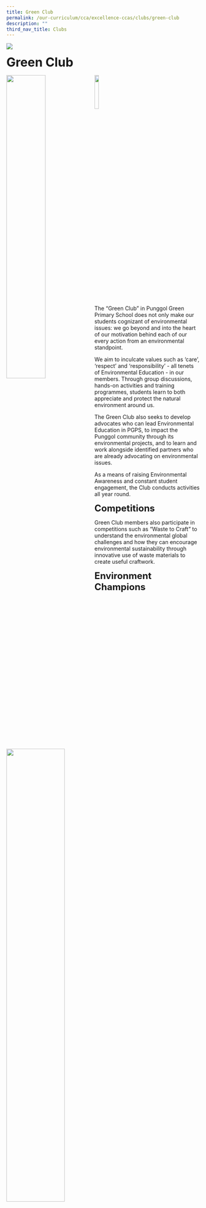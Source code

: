 ```yaml
---
title: Green Club
permalink: /our-curriculum/cca/excellence-ccas/clubs/green-club
description: ""
third_nav_title: Clubs
---
```

![](/images/sub-banner.jpg)

**<font size=6>Green Club</font>**

<img src="/images/Our%20CCA/Green%20Club%201.png"  
     style="width:45%"
		 align = "left">

<img src="/images/Our%20CCA/Green%20Club%202.png"  
     style="width:15%">

The “Green Club” in Punggol Green Primary School does not only make our students cognizant of environmental issues: we go beyond and into the heart of our motivation behind each of our every action from an environmental standpoint.

  

We aim to inculcate values such as ‘care’, ‘respect’ and ‘responsibility’ - all tenets of Environmental Education - in our members. Through group discussions, hands-on activities and training programmes, students learn to both appreciate and protect the natural environment around us.

  

The Green Club also seeks to develop advocates who can lead Environmental Education in PGPS, to impact the Punggol community through its environmental projects, and to learn and work alongside identified partners who are already advocating on environmental issues.

As a means of raising Environmental Awareness and constant student engagement, the Club conducts activities all year round.

**<font size=5>Competitions</font>**

Green Club members also participate in competitions such as “Waste to Craft” to understand the environmental global challenges and how they can encourage environmental sustainability through innovative use of waste materials to create useful craftwork.

**<font size=5>Environment Champions</font>**

<img src="/images/Our%20CCA/Green%20Club%208.jpg"  
     style="width:55%">

Our 3 environmental champions!

<br>

------

**<font size=5>Making Compost</font>**

We involved our school canteen vendors in our effort to reduce food waste too. Green Club members collected uncooked food scraps such as vegetables parts and egg shells from the vendors and these were composted together with garden soil. The compost will be used to fertilise the edible garden and vegetable planters in the school. Through this activity, the members learn about waste minimisation and how to maximise resources.

  
<table style="border-collapse:collapse;border-spacing:0" class="tg"><thead><tr><th style="background-color:#DDD;border-color:black;border-style:solid;border-width:1px;color:#666;font-family:Arial, sans-serif;font-size:14px;font-weight:bold;overflow:hidden;padding:10px 5px;text-align:center;vertical-align:middle;word-break:normal"><span style="color:#666;background-color:#DDD">DAY</span></th><th style="background-color:#DDD;border-color:black;border-style:solid;border-width:1px;color:#666;font-family:Arial, sans-serif;font-size:14px;font-weight:bold;overflow:hidden;padding:10px 5px;text-align:center;vertical-align:middle;word-break:normal"><span style="color:#666;background-color:#DDD">TIME OF PRACTICE</span></th><th style="background-color:#DDD;border-color:black;border-style:solid;border-width:1px;color:#666;font-family:Arial, sans-serif;font-size:14px;font-weight:bold;overflow:hidden;padding:10px 5px;text-align:center;vertical-align:middle;word-break:normal"><span style="color:#666;background-color:#DDD">VENUE</span></th><th style="background-color:#DDD;border-color:black;border-style:solid;border-width:1px;color:#666;font-family:Arial, sans-serif;font-size:14px;font-weight:bold;overflow:hidden;padding:10px 5px;text-align:center;vertical-align:middle;word-break:normal"><span style="color:#666;background-color:#DDD">TEACHER-IN-CHARGE</span><br><span style="color:#666;background-color:#DDD">(*OIC)</span></th></tr></thead><tbody><tr><td style="background-color:#FFF;border-color:black;border-style:solid;border-width:1px;font-family:Arial, sans-serif;font-size:14px;overflow:hidden;padding:10px 5px;text-align:center;vertical-align:middle;word-break:normal">Monday</td><td style="background-color:#FFF;border-color:black;border-style:solid;border-width:1px;font-family:Arial, sans-serif;font-size:14px;overflow:hidden;padding:10px 5px;text-align:center;vertical-align:middle;word-break:normal">2.20 pm - 4.20 pm</td><td style="background-color:#FFF;border-color:black;border-style:solid;border-width:1px;font-family:Arial, sans-serif;font-size:14px;overflow:hidden;padding:10px 5px;text-align:center;vertical-align:middle;word-break:normal">Science Lab 1</td><td style="background-color:#FFF;border-color:black;border-style:solid;border-width:1px;font-family:Arial, sans-serif;font-size:14px;overflow:hidden;padding:10px 5px;text-align:center;vertical-align:middle;word-break:normal">Ms Mabel Heng<br>Ms Sherry Leow</td></tr><tr><td style="background-color:#FFF;border-color:black;border-style:solid;border-width:1px;font-family:Arial, sans-serif;font-size:14px;overflow:hidden;padding:10px 5px;text-align:center;vertical-align:middle;word-break:normal">Thursday</td><td style="background-color:#FFF;border-color:black;border-style:solid;border-width:1px;font-family:Arial, sans-serif;font-size:14px;overflow:hidden;padding:10px 5px;text-align:center;vertical-align:middle;word-break:normal">2.20 pm - 4.20 pm</td><td style="background-color:#FFF;border-color:black;border-style:solid;border-width:1px;font-family:Arial, sans-serif;font-size:14px;overflow:hidden;padding:10px 5px;text-align:center;vertical-align:middle;word-break:normal">Science Lab 1</td><td style="background-color:#FFF;border-color:black;border-style:solid;border-width:1px;font-family:Arial, sans-serif;font-size:14px;overflow:hidden;padding:10px 5px;text-align:center;vertical-align:middle;word-break:normal">*Ms Eugenia Ong<br>Mdm Thong Wei Wei<br>Mr Bala Chandran</td></tr></tbody></table>

<br>

-----------

**<font size=5>Candle Making Workshop cum Parent-Child Bonding Session</font>**


Parents and students learnt how to reuse commonly thrown away products such as mini glass jars, which can be converted into candle holders.

![](/images/Our%20CCA/Green%20Club%205.png)

<img src="/images/Our%20CCA/Green%20Club%206.jpg"  
     style="width:55%">


All workshop participants got to bring home their hand-made candles and a special flower pot cake made by our very own Green Club teacher, Ms Eugenia Ong.

<img src="/images/Our%20CCA/Green%20Club%207.jpg"  
     style="width:65%">


Our students beaming for the camera after a morning well spent.

<br>

-----------

**<font size=5>Eco-School Workshop</font>**

<img src="/images/Our%20CCA/Green%20Club%209.jpg"  
     style="width:75%">


<br>

-----

**<font size=5>Earth Week</font>**

Green Club pupils bring the message of a sustainable and waste-free living to life. They constructed games from recycled materials. In this 3-day carnival of fun and games, our Green Ambassadors, were at the various game stations to explain to the pupils and teachers how the games were made and how to play the games.

![](/images/Our%20CCA/Green%20Club%2010.png)

<img src="/images/Our%20CCA/Green%20Club%2011.jpg"  
     style="width:65%">


It was very popular among the students. Look at the crowd!

<img src="/images/Our%20CCA/Green%20Club%2012.jpg"  
     style="width:75%">

<br>

-------

**<font size=5>Other Activities</font>**

Our home can be a fantastic trove of recyclable materials for artworks! Our students learned the art of recycling through various activities using used materials from home.

  

Students created their version of “Box TV” from recyclable materials such as empty tissue box and toilet rolls to present their reflection at the end of the year.

![](/images/Our%20CCA/Green%20Club%2013.jpg)

Click on the [link](https://punggolgreenpri.moe.edu.sg/qql/slot/u679/2021/Our%20Curriculum/CCA/Excellence%20CCAs/Clubs/Green%20Club/Other%20Activities/VID-20151204-WA0004.mp4) to view a video of how the “Box TV” works.  
**<font size=5>VIDEO NEEDS TO BE UPLOADED TO YOUTUBE</font>**


**Making toys: Balloon powered cars**

![](/images/Our%20CCA/Green%20Club%2014.jpg)

**Planting of Lady Finger Plants**

![](/images/Our%20CCA/Green%20Club%2015.jpg)


Look how tall the plants grew!

![](/images/Our%20CCA/Green%20Club%2016.jpg)

Check out our harvest! We packed them and distributed them to the club members.

  

**SG50 Tree planting in Punggol Promenade**

![](/images/Our%20CCA/Green%20Club%2017.png)

![](/images/Our%20CCA/Green%20Club%2018.jpg)

**Assembly skit to Reinforce Environmental Messages**

The Green Club students acted in a skit to promote and reinforce environmental messages to the whole school.

![](/images/Our%20CCA/Green%20Club%2019.jpg)

Making self-watering can from recycled bottles and planting.

![](/images/Our%20CCA/Green%20Club%203.png)

Making bookmarks using dried flowers (Flower Press)

![](/images/Our%20CCA/Green%20Club%204.png)